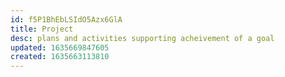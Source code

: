 ```yaml
---
id: f5P1BhEbLSIdO5Azx6GlA
title: Project
desc: plans and activities supporting acheivement of a goal
updated: 1635669847605
created: 1635663113810
---
```


